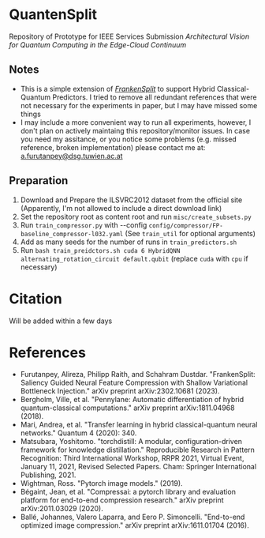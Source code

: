 # QuantenSplit
 Repository of Prototype for IEEE Services Submission _Architectural Vision for Quantum Computing in the Edge-Cloud Continuum_


## Notes
- This is a simple extension of [_FrankenSplit_](https://github.com/rezafuru/FrankenSplit) to support Hybrid Classical-Quantum Predictors. I tried to remove all redundant references that were not necessary for the experiments in paper, but I may have missed some things
- I may include a more convenient way to run all experiments, however, I don't plan on actively maintaing this repository/monitor issues. In case you need my assitance, or you notice some problems (e.g. missed reference, broken implementation) please contact me at: a.furutanpey@dsg.tuwien.ac.at

## Preparation
1. Download and Prepare the ILSVRC2012 dataset from the official site (Apparently, I'm not allowed to include a direct download link)
2. Set the repository root as content root and run `misc/create_subsets.py`
3. Run `train_compressor.py` with --config `config/compressor/FP-baseline_compressor-l032.yaml` (See `train_util` for optional arguments)
4. Add as many seeds for the number of runs in `train_predictors.sh`
5. Run `bash train_preidctors.sh cuda 6 HybridQNN alternating_rotation_circuit default.qubit` (replace `cuda` with `cpu` if necessary)

# Citation
Will be added within a few days

# References
- Furutanpey, Alireza, Philipp Raith, and Schahram Dustdar. "FrankenSplit: Saliency Guided Neural Feature Compression with Shallow Variational Bottleneck Injection." arXiv preprint arXiv:2302.10681 (2023).
- Bergholm, Ville, et al. "Pennylane: Automatic differentiation of hybrid quantum-classical computations." arXiv preprint arXiv:1811.04968 (2018).
- Mari, Andrea, et al. "Transfer learning in hybrid classical-quantum neural networks." Quantum 4 (2020): 340.
- Matsubara, Yoshitomo. "torchdistill: A modular, configuration-driven framework for knowledge distillation." Reproducible Research in Pattern Recognition: Third International Workshop, RRPR 2021, Virtual Event, January 11, 2021, Revised Selected Papers. Cham: Springer International Publishing, 2021.
- Wightman, Ross. "Pytorch image models." (2019).
- Bégaint, Jean, et al. "Compressai: a pytorch library and evaluation platform for end-to-end compression research." arXiv preprint arXiv:2011.03029 (2020).
- Ballé, Johannes, Valero Laparra, and Eero P. Simoncelli. "End-to-end optimized image compression." arXiv preprint arXiv:1611.01704 (2016).
